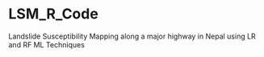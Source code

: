 # LSM_R_Code
Landslide Susceptibility Mapping along a major highway in Nepal using LR and RF ML Techniques
